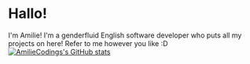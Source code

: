 # Hallo!
I'm Amilie! I'm a genderfluid English software developer who puts all my projects on here! Refer to me however you like :D<br>
[![AmilieCodings's GitHub stats](https://github-readme-stats.vercel.app/api?username=AmilieCoding&show_icons=true&theme=tokyonight)](https://github.com/anuraghazra/github-readme-stats)
